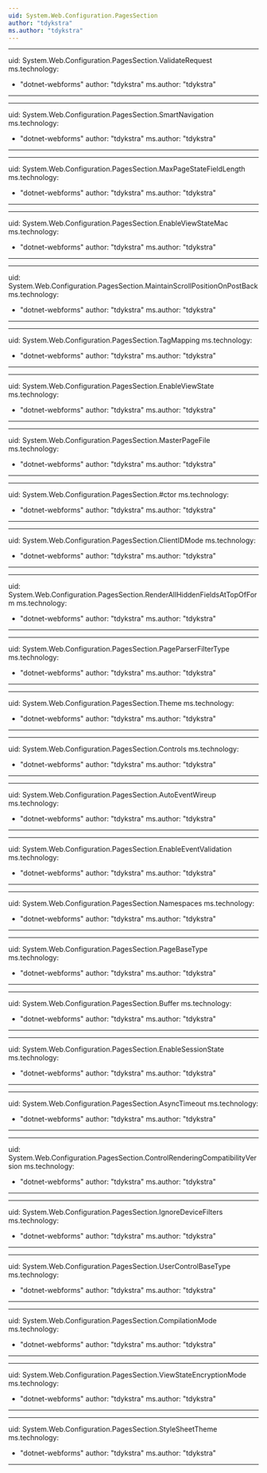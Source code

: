 ```yaml
---
uid: System.Web.Configuration.PagesSection
author: "tdykstra"
ms.author: "tdykstra"
---
```


---
uid: System.Web.Configuration.PagesSection.ValidateRequest
ms.technology: 
  - "dotnet-webforms"
author: "tdykstra"
ms.author: "tdykstra"
---

---
uid: System.Web.Configuration.PagesSection.SmartNavigation
ms.technology: 
  - "dotnet-webforms"
author: "tdykstra"
ms.author: "tdykstra"
---

---
uid: System.Web.Configuration.PagesSection.MaxPageStateFieldLength
ms.technology: 
  - "dotnet-webforms"
author: "tdykstra"
ms.author: "tdykstra"
---

---
uid: System.Web.Configuration.PagesSection.EnableViewStateMac
ms.technology: 
  - "dotnet-webforms"
author: "tdykstra"
ms.author: "tdykstra"
---

---
uid: System.Web.Configuration.PagesSection.MaintainScrollPositionOnPostBack
ms.technology: 
  - "dotnet-webforms"
author: "tdykstra"
ms.author: "tdykstra"
---

---
uid: System.Web.Configuration.PagesSection.TagMapping
ms.technology: 
  - "dotnet-webforms"
author: "tdykstra"
ms.author: "tdykstra"
---

---
uid: System.Web.Configuration.PagesSection.EnableViewState
ms.technology: 
  - "dotnet-webforms"
author: "tdykstra"
ms.author: "tdykstra"
---

---
uid: System.Web.Configuration.PagesSection.MasterPageFile
ms.technology: 
  - "dotnet-webforms"
author: "tdykstra"
ms.author: "tdykstra"
---

---
uid: System.Web.Configuration.PagesSection.#ctor
ms.technology: 
  - "dotnet-webforms"
author: "tdykstra"
ms.author: "tdykstra"
---

---
uid: System.Web.Configuration.PagesSection.ClientIDMode
ms.technology: 
  - "dotnet-webforms"
author: "tdykstra"
ms.author: "tdykstra"
---

---
uid: System.Web.Configuration.PagesSection.RenderAllHiddenFieldsAtTopOfForm
ms.technology: 
  - "dotnet-webforms"
author: "tdykstra"
ms.author: "tdykstra"
---

---
uid: System.Web.Configuration.PagesSection.PageParserFilterType
ms.technology: 
  - "dotnet-webforms"
author: "tdykstra"
ms.author: "tdykstra"
---

---
uid: System.Web.Configuration.PagesSection.Theme
ms.technology: 
  - "dotnet-webforms"
author: "tdykstra"
ms.author: "tdykstra"
---

---
uid: System.Web.Configuration.PagesSection.Controls
ms.technology: 
  - "dotnet-webforms"
author: "tdykstra"
ms.author: "tdykstra"
---

---
uid: System.Web.Configuration.PagesSection.AutoEventWireup
ms.technology: 
  - "dotnet-webforms"
author: "tdykstra"
ms.author: "tdykstra"
---

---
uid: System.Web.Configuration.PagesSection.EnableEventValidation
ms.technology: 
  - "dotnet-webforms"
author: "tdykstra"
ms.author: "tdykstra"
---

---
uid: System.Web.Configuration.PagesSection.Namespaces
ms.technology: 
  - "dotnet-webforms"
author: "tdykstra"
ms.author: "tdykstra"
---

---
uid: System.Web.Configuration.PagesSection.PageBaseType
ms.technology: 
  - "dotnet-webforms"
author: "tdykstra"
ms.author: "tdykstra"
---

---
uid: System.Web.Configuration.PagesSection.Buffer
ms.technology: 
  - "dotnet-webforms"
author: "tdykstra"
ms.author: "tdykstra"
---

---
uid: System.Web.Configuration.PagesSection.EnableSessionState
ms.technology: 
  - "dotnet-webforms"
author: "tdykstra"
ms.author: "tdykstra"
---

---
uid: System.Web.Configuration.PagesSection.AsyncTimeout
ms.technology: 
  - "dotnet-webforms"
author: "tdykstra"
ms.author: "tdykstra"
---

---
uid: System.Web.Configuration.PagesSection.ControlRenderingCompatibilityVersion
ms.technology: 
  - "dotnet-webforms"
author: "tdykstra"
ms.author: "tdykstra"
---

---
uid: System.Web.Configuration.PagesSection.IgnoreDeviceFilters
ms.technology: 
  - "dotnet-webforms"
author: "tdykstra"
ms.author: "tdykstra"
---

---
uid: System.Web.Configuration.PagesSection.UserControlBaseType
ms.technology: 
  - "dotnet-webforms"
author: "tdykstra"
ms.author: "tdykstra"
---

---
uid: System.Web.Configuration.PagesSection.CompilationMode
ms.technology: 
  - "dotnet-webforms"
author: "tdykstra"
ms.author: "tdykstra"
---

---
uid: System.Web.Configuration.PagesSection.ViewStateEncryptionMode
ms.technology: 
  - "dotnet-webforms"
author: "tdykstra"
ms.author: "tdykstra"
---

---
uid: System.Web.Configuration.PagesSection.StyleSheetTheme
ms.technology: 
  - "dotnet-webforms"
author: "tdykstra"
ms.author: "tdykstra"
---
